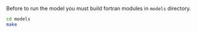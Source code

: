 Before to run the model you must build fortran modules in `models`
directory.

```bash
cd models
make
```